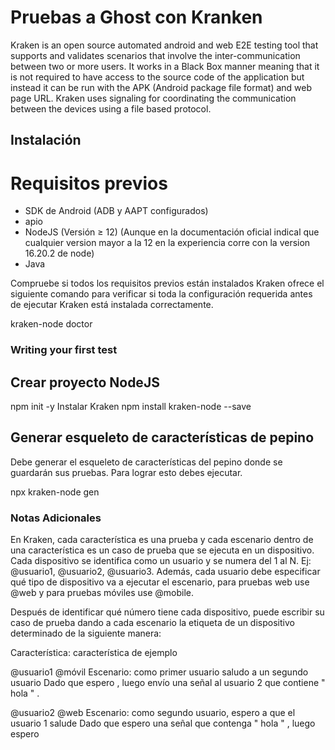 # Pruebas a Ghost con Kranken

Kraken is an open source automated android and web E2E testing tool that supports and validates scenarios that involve the inter-communication between two or more users. It works in a Black Box manner meaning that it is not required to have access to the source code of the application but instead it can be run with the APK (Android package file format) and web page URL. Kraken uses signaling for coordinating the communication between the devices using a file based protocol.

## Instalación

# Requisitos previos
- SDK de Android (ADB y AAPT configurados)
- apio
- NodeJS (Versión ≥ 12) (Aunque en la documentación oficial indical que cualquier version mayor a la 12 en la experiencia corre con la version 16.20.2 de node)
- Java

Compruebe si todos los requisitos previos están instalados
Kraken ofrece el siguiente comando para verificar si toda la configuración requerida antes de ejecutar Kraken está instalada correctamente.

kraken-node doctor

### Writing your first test

## Crear proyecto NodeJS
npm init -y
Instalar Kraken
npm install kraken-node --save
## Generar esqueleto de características de pepino
Debe generar el esqueleto de características del pepino donde se guardarán sus pruebas. Para lograr esto debes ejecutar.

npx kraken-node gen

### Notas Adicionales

En Kraken, cada característica es una prueba y cada escenario dentro de una característica es un caso de prueba que se ejecuta en un dispositivo. Cada dispositivo se identifica como un usuario y se numera del 1 al N. Ej: @usuario1, @usuario2, @usuario3. Además, cada usuario debe especificar qué tipo de dispositivo va a ejecutar el escenario, para pruebas web use @web y para pruebas móviles use @mobile.

Después de identificar qué número tiene cada dispositivo, puede escribir su caso de prueba dando a cada escenario la etiqueta de un dispositivo determinado de la siguiente manera:

Característica: característica de ejemplo

  @usuario1 @móvil
  Escenario: como primer usuario saludo a un segundo usuario
  Dado que espero 
  , luego envío una señal al usuario 2 que contiene " hola " .

  @usuario2 @web
  Escenario: como segundo usuario, espero a  que el usuario 1 salude
  Dado que espero  una señal que contenga " hola " , 
  luego espero
